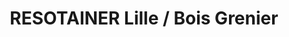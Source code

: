 ---
title: "RESOTAINER Lille / Bois Grenier"
url: /bois-grenier/resotainer-lille-bois-grenier/
shop: Mieten
---